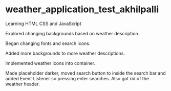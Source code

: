 # weather_application_test_akhilpalli
Learning HTML CSS and JavaScript



Explored changing backgrounds based on weather description.

Began changing fonts and search icons.

Added more backgrounds to more weather descriptions.

Implemented weather icons into container.

Made placeholder darker, moved search button to inside the search bar
and added Event Listener so pressing enter searches. Also got rid of the weather header.
